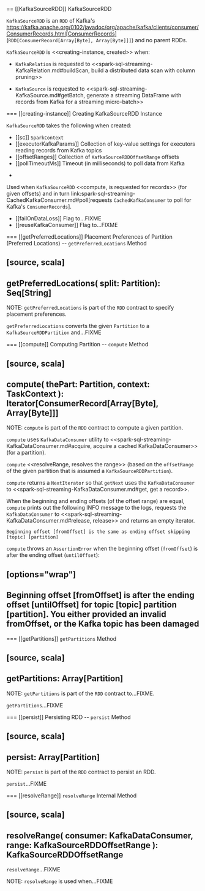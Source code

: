 == [[KafkaSourceRDD]] KafkaSourceRDD

`KafkaSourceRDD` is an `RDD` of Kafka's https://kafka.apache.org/0102/javadoc/org/apache/kafka/clients/consumer/ConsumerRecords.html[ConsumerRecords] (`RDD[ConsumerRecord[Array[Byte], Array[Byte]]]`) and no parent RDDs.

`KafkaSourceRDD` is <<creating-instance, created>> when:

* `KafkaRelation` is requested to <<spark-sql-streaming-KafkaRelation.md#buildScan, build a distributed data scan with column pruning>>

* `KafkaSource` is requested to <<spark-sql-streaming-KafkaSource.md#getBatch, generate a streaming DataFrame with records from Kafka for a streaming micro-batch>>

=== [[creating-instance]] Creating KafkaSourceRDD Instance

`KafkaSourceRDD` takes the following when created:

* [[sc]] `SparkContext`
* [[executorKafkaParams]] Collection of key-value settings for executors reading records from Kafka topics
* [[offsetRanges]] Collection of `KafkaSourceRDDOffsetRange` offsets
* [[pollTimeoutMs]] Timeout (in milliseconds) to poll data from Kafka
+
Used when `KafkaSourceRDD` <<compute, is requested for records>> (for given offsets) and in turn link:spark-sql-streaming-CachedKafkaConsumer.md#poll[requests `CachedKafkaConsumer` to poll for Kafka's `ConsumerRecords`].
* [[failOnDataLoss]] Flag to...FIXME
* [[reuseKafkaConsumer]] Flag to...FIXME

=== [[getPreferredLocations]] Placement Preferences of Partition (Preferred Locations) -- `getPreferredLocations` Method

[source, scala]
----
getPreferredLocations(
  split: Partition): Seq[String]
----

NOTE: `getPreferredLocations` is part of the `RDD` contract to specify placement preferences.

`getPreferredLocations` converts the given `Partition` to a `KafkaSourceRDDPartition` and...FIXME

=== [[compute]] Computing Partition -- `compute` Method

[source, scala]
----
compute(
  thePart: Partition,
  context: TaskContext
): Iterator[ConsumerRecord[Array[Byte], Array[Byte]]]
----

NOTE: `compute` is part of the `RDD` contract to compute a given partition.

`compute` uses `KafkaDataConsumer` utility to <<spark-sql-streaming-KafkaDataConsumer.md#acquire, acquire a cached KafkaDataConsumer>> (for a partition).

`compute` <<resolveRange, resolves the range>> (based on the `offsetRange` of the given partition that is assumed a `KafkaSourceRDDPartition`).

`compute` returns a `NextIterator` so that `getNext` uses the `KafkaDataConsumer` to <<spark-sql-streaming-KafkaDataConsumer.md#get, get a record>>.

When the beginning and ending offsets (of the offset range) are equal, `compute` prints out the following INFO message to the logs, requests the `KafkaDataConsumer` to <<spark-sql-streaming-KafkaDataConsumer.md#release, release>> and returns an empty iterator.

```
Beginning offset [fromOffset] is the same as ending offset skipping [topic] [partition]
```

`compute` throws an `AssertionError` when the beginning offset (`fromOffset`) is after the ending offset (`untilOffset`):

[options="wrap"]
----
Beginning offset [fromOffset] is after the ending offset [untilOffset] for topic [topic] partition [partition]. You either provided an invalid fromOffset, or the Kafka topic has been damaged
----

=== [[getPartitions]] `getPartitions` Method

[source, scala]
----
getPartitions: Array[Partition]
----

NOTE: `getPartitions` is part of the `RDD` contract to...FIXME.

`getPartitions`...FIXME

=== [[persist]] Persisting RDD -- `persist` Method

[source, scala]
----
persist: Array[Partition]
----

NOTE: `persist` is part of the `RDD` contract to persist an RDD.

`persist`...FIXME

=== [[resolveRange]] `resolveRange` Internal Method

[source, scala]
----
resolveRange(
  consumer: KafkaDataConsumer,
  range: KafkaSourceRDDOffsetRange
): KafkaSourceRDDOffsetRange
----

`resolveRange`...FIXME

NOTE: `resolveRange` is used when...FIXME
